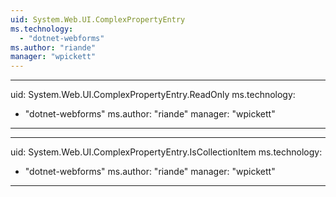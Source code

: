 ```yaml
---
uid: System.Web.UI.ComplexPropertyEntry
ms.technology: 
  - "dotnet-webforms"
ms.author: "riande"
manager: "wpickett"
---
```


---
uid: System.Web.UI.ComplexPropertyEntry.ReadOnly
ms.technology: 
  - "dotnet-webforms"
ms.author: "riande"
manager: "wpickett"
---

---
uid: System.Web.UI.ComplexPropertyEntry.IsCollectionItem
ms.technology: 
  - "dotnet-webforms"
ms.author: "riande"
manager: "wpickett"
---
